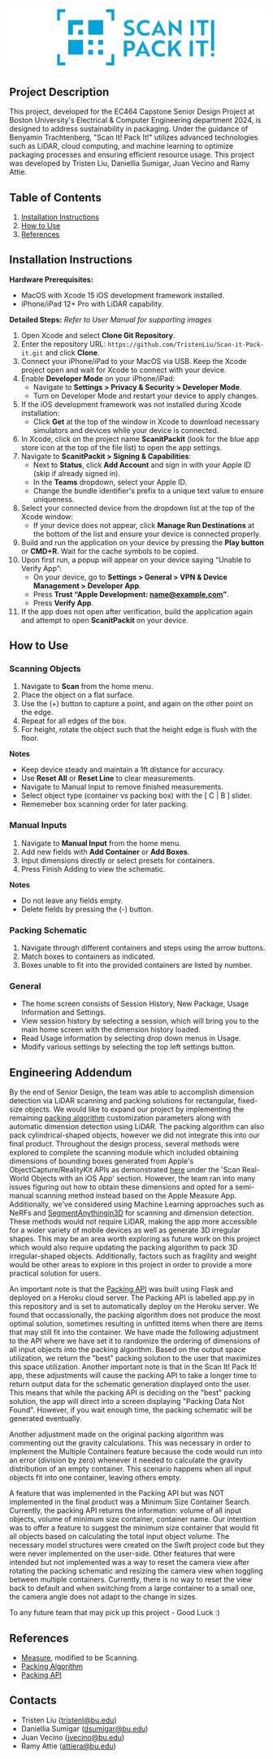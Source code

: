 # ![logo](https://github.com/TristenLiu/Scan-it-Pack-it/blob/main/logo.png)


## Project Description
This project, developed for the EC464 Capstone Senior Design Project at Boston University's Electrical & Computer Engineering department 2024, is designed to address sustainability in packaging. Under the guidance of Benyamin Trachtenberg, "Scan It! Pack It!" utilizes advanced technologies such as LiDAR, cloud computing, and machine learning to optimize packaging processes and ensuring efficient resource usage. This project was developed by Tristen Liu, Daniellia Sumigar, Juan Vecino and Ramy Attie.

## Table of Contents
1. [Installation Instructions](#installation-instructions)
2. [How to Use](#how-to-use)
3. [References](#references)

## Installation Instructions

**Hardware Prerequisites:**
- MacOS with Xcode 15 iOS development framework installed.
- iPhone/iPad 12+ Pro with LiDAR capability.

**Detailed Steps:**
*Refer to User Manual for supporting images*

1. Open Xcode and select **Clone Git Repository**.
2. Enter the repository URL: `https://github.com/TristenLiu/Scan-it-Pack-it.git` and click **Clone**.
3. Connect your iPhone/iPad to your MacOS via USB. Keep the Xcode project open and wait for Xcode to connect with your device.
4. Enable **Developer Mode** on your iPhone/iPad:
   - Navigate to **Settings > Privacy & Security > Developer Mode**.
   - Turn on Developer Mode and restart your device to apply changes.
5. If the iOS development framework was not installed during Xcode installation:
   - Click **Get** at the top of the window in Xcode to download necessary simulators and devices while your device is connected.
6. In Xcode, click on the project name **ScanitPackit** (look for the blue app store icon at the top of the file list) to open the app settings.
7. Navigate to **ScanitPackit > Signing & Capabilities**:
   - Next to **Status**, click **Add Account** and sign in with your Apple ID (skip if already signed in).
   - In the **Teams** dropdown, select your Apple ID.
   - Change the bundle identifier's prefix to a unique text value to ensure uniqueness.
8. Select your connected device from the dropdown list at the top of the Xcode window:
   - If your device does not appear, click **Manage Run Destinations** at the bottom of the list and ensure your device is connected properly.
9. Build and run the application on your device by pressing the **Play button** or **CMD+R**. Wait for the cache symbols to be copied.
10. Upon first run, a popup will appear on your device saying “Unable to Verify App”:
    - On your device, go to **Settings > General > VPN & Device Management > Developer App**.
    - Press **Trust “Apple Development: name@example.com”**.
    - Press **Verify App**.
11. If the app does not open after verification, build the application again and attempt to open **ScanitPackit** on your device.


## How to Use
### Scanning Objects
1) Navigate to **Scan** from the home menu.
2) Place the object on a flat surface.
3) Use the (+) button to capture a point, and again on the other point on the edge.
4) Repeat for all edges of the box.
5) For height, rotate the object such that the height edge is flush with the floor.
   
**Notes**
- Keep device steady and maintain a 1ft distance for accuracy.
- Use **Reset All** or **Reset Line** to clear measurements.
- Navigate to Manual Input to remove finished measurements.
- Select object type (container vs packing box) with the [ C | B ] slider.
- Rememeber box scanning order for later packing.

### Manual Inputs
1) Navigate to **Manual Input** from the home menu.
2) Add new fields with **Add Container** or **Add Boxes**.
3) Input dimensions directly or select presets for containers.
4) Press Finish Adding to view the schematic.
   
**Notes**
- Do not leave any fields empty.
- Delete fields by pressing the (-) button.

### Packing Schematic
1) Navigate through different containers and steps using the arrow buttons.
2) Match boxes to containers as indicated.
3) Boxes unable to fit into the provided containers are listed by number.

### General
- The home screen consists of Session History, New Package, Usage Information and Settings.
- View session history by selecting a session, which will bring you to the main home screen with the dimension history loaded.
- Read Usage information by selecting drop down menus in Usage.
- Modify various settings by selecting the top left settings button.

## Engineering Addendum 
By the end of Senior Design, the team was able to accomplish dimension detection via LiDAR scanning and packing solutions for rectangular, fixed-size objects. We would like to expand our project by implementing the remaining [packing algorithm](https://github.com/jerry800416/3D-bin-packing) customization parameters along with automatic dimension detection using LiDAR. The packing algorithm can also pack cylindrical-shaped objects, however we did not integrate this into our final product. Throughout the design process, several methods were explored to complete the scanning module which included obtaining dimensions of bounding boxes generated from Apple's ObjectCapture/RealityKit APIs as demonstrated [here](https://github.com/jigs611989/ARKitDemo) under the 'Scan Real-World Objects with an iOS App' section. However, the team ran into many issues figuring out how to obtain these dimensions and opted for a semi-manual scanning method instead based on the Apple Measure App. Additionally, we've considered using Machine Learning approaches such as NeRFs and [SegmentAnythingin3D](https://github.com/Jumpat/SegmentAnythingin3D/tree/nerfstudio-version) for scanning and dimension detection. These methods would not require LiDAR, making the app more accessible for a wider variety of mobile devices as well as generate 3D irregular shapes. This may be an area worth exploring as future work on this project which would also require updating the packing algorithm to pack 3D irregular-shaped objects. Additionally, factors such as fragility and weight would be other areas to explore in this project in order to provide a more practical solution for users.

An important note is that the [Packing API](https://github.com/juanvecino/scanit_packit_heroku) was built using Flask and deployed on a Heroku cloud server. The Packing API is labelled app.py  in this repository and is set to automatically deploy on the Heroku server. We found that occassionally, the packing algorithm does not produce the most optimal solution, sometimes resulting in unfitted items when there are items that may still fit into the container. We have made the following adjustment to the API where we have set it to randomize the ordering of dimensions of all input objects into the packing algorithm. Based on the output space utilization, we return the "best" packing solution to the user that maximizes this space utilization. Another important note is that in the Scan It! Pack It! app, these adjustments will cause the packing API to take a longer time to return output data for the schematic generation displayed onto the user. This means that while the packing API is deciding on the "best" packing solution, the app will direct into a screen displaying "Packing Data Not Found". However, if you wait enough time, the packing schematic will be generated eventually.

Another adjustment made on the original packing algorithm was commenting out the gravity calculations. This was necessary in order to implement the Multiple Containers feature because the code would run into an error (division by zero) whenever it needed to calculate the gravity distribution of an empty container. This scenario happens when all input objects fit into one container, leaving others empty.

A feature that was implemented in the Packing API but was NOT implemented in the final product was a Minimum Size Container Search. Currently, the packing API returns the information: volume of all input objects, volume of minimum size container, container name. Our intention was to offer a feature to suggest the minimum size container that would fit all objects based on calculating the total input object volume. The necessary model structures were created on the Swift project code but they were never implemented on the user-side. Other features that were intended but not implemented was a way to reset the camera view after rotating the packing schematic and resizing the camera view when toggling between multiple containers. Currently, there is no way to reset the view back to default and when switching from a large container to a small one, the camera angle does not adapt to the change in sizes.

To any future team that may pick up this project - Good Luck :)

## References
- [Measure](https://github.com/adithyabhat/Measure), modified to be Scanning.
- [Packing Algorithm](https://github.com/jerry800416/3D-bin-packing)
- [Packing API](https://github.com/juanvecino/scanit_packit_heroku)

## Contacts
- Tristen Liu (tristenl@bu.edu)
- Daniellia Sumigar (dsumigar@bu.edu)
- Juan Vecino (jvecino@bu.edu)
- Ramy Attie (attiera@bu.edu)
